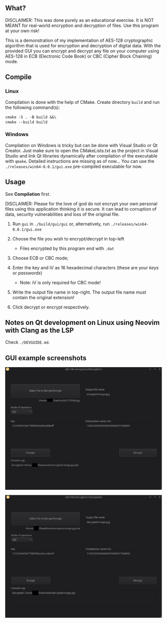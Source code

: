 ## What?

DISCLAIMER: This was done purely as an educational exercise. It is NOT MEANT for real-world encryption and decryption of files. Use this program at your own risk!

This is a demonstration of my implementation of AES-128 cryptographic algorithm that is used for encryption and decryption of digital data. With the provided GUI you can encrypt and decrypt any file on your computer using AES-128 in ECB (Electronic Code Book) or CBC (Cipher Block Chaining) mode.

## Compile

### Linux

Compilation is done with the help of CMake. Create directory `build` and run the following command(s):

```
cmake -S . -B build &&\
cmake --build build
```

### Windows

Compilation on Windows is tricky but can be done with Visual Studio or Qt Creator. Just make sure to open the CMakeLists.txt as the project in Visual Studio and link Qt libraries dynamically after compilation of the executable with `qmake`. Detailed instructions are missing as of now... You can use the `./releases/win64-0.0.1/gui.exe` pre-compiled executable for now.

## Usage

See **Compilation** first.

DISCLAIMER: Please for the love of god do not encrypt your own personal files using this application thinking it is secure. It can lead to corruption of data, security vulnerabilities and loss of the original file.

1. Run `gui` in `./build/gui/gui` or, alternatively, run `./releases/win64-0.0.1/gui.exe`

2. Choose the file you wish to encrypt/decrypt in top-left
    - Files encrypted by this program end with `.dat`

3. Choose ECB or CBC mode;

4. Enter the key and iV as 16 hexadecimal characters (these are your *keys* or *passwords*)
    - Note: iV is only required for CBC mode!

5. Write the output file name in top-right. The output file name must contain the original extension!

6. Click decrypt or encrypt respectively.

## Notes on Qt development on Linux using Neovim with Clang as the LSP

Check `./DEVGUIDE.md`.

## GUI example screenshots

![Encryption](./gui-encrypt-example.png)

![Decryption](./gui-decrypt-example.png)

